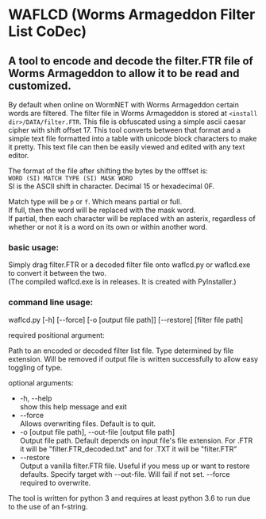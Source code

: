 # WAFLCD (Worms Armageddon Filter List CoDec)
## A tool to encode and decode the filter.FTR file of Worms Armageddon to allow it to be read and customized.

By default when online on WormNET with Worms Armageddon certain words are filtered. The filter file in Worms Armageddon is stored at `<install dir>/DATA/filter.FTR`. This file is obfuscated using a simple ascii caesar cipher with shift offset 17. This tool converts between that format and a simple text file formatted into a table with unicode block characters to make it pretty. This text file can then be easily viewed and edited with any text editor.

The format of the file after shifting the bytes by the offfset is:  
`WORD (SI) MATCH TYPE (SI) MASK WORD`  
SI is the ASCII shift in character. Decimal 15 or hexadecimal 0F.

Match type will be `p` or `f`. Which means partial or full.  
If full, then the word will be replaced with the mask word.  
If partial, then each character will be replaced with an asterix, regardless of whether or not it is a word on its own or within another word.


### basic usage:
Simply drag filter.FTR or a decoded filter file onto waflcd.py or waflcd.exe to convert it between the two.  
(The compiled waflcd.exe is in releases. It is created with PyInstaller.)

### command line usage:
waflcd.py [-h] [--force] [-o [output file path]] [--restore] [filter file path]

required positional argument:

Path to an encoded or decoded filter list file. Type determined by file extension. Will be removed if output file is written successfully to allow easy toggling of type.

optional arguments:
* -h, --help  
  show this help message and exit
* --force  
  Allows overwriting files. Default is to quit.
* -o [output file path], --out-file [output file path]  
  Output file path. Default depends on input file's file extension. For .FTR it will be "filter.FTR_decoded.txt" and for .TXT it will be "filter.FTR"
* --restore  
  Output a vanilla filter.FTR file. Useful if you mess up or want to restore defaults. Specify target with --out-file. Will fail if not set. --force required to overwrite.

The tool is written for python 3 and requires at least python 3.6 to run due to the use of an f-string.
